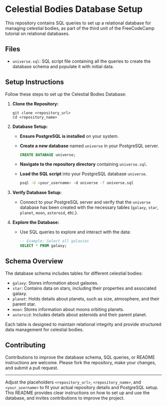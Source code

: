 # Celestial Bodies Database Setup

This repository contains SQL queries to set up a relational database for managing celestial bodies, as part of the third unit of the FreeCodeCamp tutorial on relational databases.

## Files

- `universe.sql`: SQL script file containing all the queries to create the database schema and populate it with initial data.

## Setup Instructions

Follow these steps to set up the Celestial Bodies Database:

1. **Clone the Repository:**
   ```
   git clone <repository_url>
   cd <repository_name>
   ```

2. **Database Setup:**

   - **Ensure PostgreSQL is installed** on your system.
   - **Create a new database** named `universe` in your PostgreSQL server.
     ```sql
     CREATE DATABASE universe;
     ```

   - **Navigate to the repository directory** containing `universe.sql`.

   - **Load the SQL script** into your PostgreSQL database `universe`.
     ```bash
     psql -U <your_username> -d universe -f universe.sql
     ```

3. **Verify Database Setup:**
   
   - Connect to your PostgreSQL server and verify that the `universe` database has been created with the necessary tables (`galaxy`, `star`, `planet`, `moon`, `asteroid`, etc.).

4. **Explore the Database:**

   - Use SQL queries to explore and interact with the data:
     ```sql
     -- Example: Select all galaxies
     SELECT * FROM galaxy;
     ```

## Schema Overview

The database schema includes tables for different celestial bodies:

- `galaxy`: Stores information about galaxies.
- `star`: Contains data on stars, including their properties and associated galaxy.
- `planet`: Holds details about planets, such as size, atmosphere, and their parent star.
- `moon`: Stores information about moons orbiting planets.
- `asteroid`: Includes details about asteroids and their parent planet.

Each table is designed to maintain relational integrity and provide structured data management for celestial bodies.

## Contributing

Contributions to improve the database schema, SQL queries, or README instructions are welcome. Please fork the repository, make your changes, and submit a pull request.

---

Adjust the placeholders `<repository_url>`, `<repository_name>`, and `<your_username>` to fit your actual repository details and PostgreSQL setup. This README provides clear instructions on how to set up and use the database, and invites contributions to improve the project.